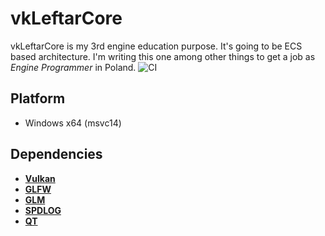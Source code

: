 # vkLeftarCore
vkLeftarCore is my 3rd engine education purpose. It's going to be ECS based architecture. I'm writing this one among other things to get a job as *Engine Programmer* in Poland.
![CI](https://github.com/LeftarCode/vkleftarcore/workflows/CI/badge.svg)
## Platform
- Windows x64 (msvc14)
## Dependencies
- [**Vulkan**](https://www.khronos.org/vulkan/)
- [**GLFW**](https://www.glfw.org/)
- [**GLM**](https://glm.g-truc.net/0.9.9/index.html)
- [**SPDLOG**](https://github.com/gabime/spdlog)
- [**QT**](https://www.qt.io/)